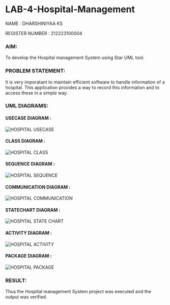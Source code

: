 # LAB-4-Hospital-Management
NAME : DHARSHINIYAA KS 

REGISTER NUMBER : 212223100004

### AIM:
To develop the Hospital management System using Star UML tool.

### PROBLEM STATEMENT:
It is very imporatant to maintain efficient software to handle information of a hospital.
This application provides a way to record this information and to access these in a simple way.

### UML DIAGRAMS:

#### USECASE DIAGRAM :

![HOSPITAL USECASE](https://github.com/23005529/LAB-4-Hospital-Management/assets/139842207/21501bb2-aaa1-49be-8180-304d0dbe6b67)

#### CLASS DIAGRAM :

![HOSPITAL CLASS](https://github.com/23005529/LAB-4-Hospital-Management/assets/139842207/a4cf80cc-4dcb-401a-876f-5831b8e921d4)

#### SEQUENCE DIAGRAM :

![HOSPITAL SEQUENCE](https://github.com/23005529/LAB-4-Hospital-Management/assets/139842207/87e7e8cc-0423-490c-9783-c4d7428ab713)

#### COMMUNICATION DIAGRAM :

![HOSPITAL COMMUNICATION](https://github.com/23005529/LAB-4-Hospital-Management/assets/139842207/13295fce-fc6f-44a0-9cb0-c59e2be2c0ab)

#### STATECHART DIAGRAM :

![HOSPITAL STATE CHART](https://github.com/23005529/LAB-4-Hospital-Management/assets/139842207/dedbc4ce-69e6-4104-8c0f-ee8dc123254c)

#### ACTIVITY DIAGRAM :

![HOSPITAL ACTIVITY](https://github.com/23005529/LAB-4-Hospital-Management/assets/139842207/316e38da-953b-4236-94f0-7215cce3186d)

#### PACKAGE DIAGRAM :

![HOSPITAL PACKAGE](https://github.com/23005529/LAB-4-Hospital-Management/assets/139842207/b795db96-c75b-46b9-90c1-29af084d86fd)

### RESULT:
Thus the Hospital management System project was executed and the output was verified.
